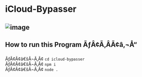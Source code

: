 # iCloud-Bypasser
![image](https://i.postimg.cc/Vkk2PNDg/New-Project.png)
-
## How to run this Program ÃƒÂ¢Ã‚ÂÃ¢â‚¬Å“
ÃƒÂ¢Ã¢â€šÂ¬Ã‚Â¢ ```cd icloud-bypasser```
<br>
ÃƒÂ¢Ã¢â€šÂ¬Ã‚Â¢ ```npm i```
<br>
ÃƒÂ¢Ã¢â€šÂ¬Ã‚Â¢ ```node .```
 
 